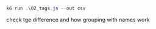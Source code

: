 ```powershell

k6 run .\02_tags.js --out csv
```

check tge difference and how grouping with names work